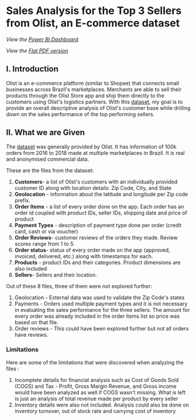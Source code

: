 # Sales Analysis for the Top 3 Sellers from Olist, an E-commerce dataset

*View the [Power BI Dashboard](https://app.powerbi.com/reportEmbed?reportId=1fa7130c-72bb-4038-80bf-452475d41ac6&autoAuth=true&ctid=820acc96-c07b-4b97-a193-90181f5af284)*

*View the [Flat PDF version](https://drive.google.com/file/d/160HimaUsWW6I90kvHY2Vc8AEgzadcveA/view?usp=sharing)*

## I. Introduction
Olist is an e-commerce platform (similar to Shopee) that connects small businesses across Brazil's marketplaces. Merchants are able to sell their products through the Olist Store app and ship them directly to the customers using Olist's logistics partners. With this [dataset](https://www.kaggle.com/datasets/olistbr/brazilian-ecommerce), my goal is to provide an overall descriptive analysis of Olist's customer base while drilling down on the sales performance of the top performing sellers. 

## II. What we are Given

The [dataset](https://www.kaggle.com/datasets/olistbr/brazilian-ecommerce) was generally provided by Olist. It has information of 100k orders from 2016 to 2018 made at multiple marketplaces in Brazil. It is real and anonymised commercial data. 

These are the files from the dataset: 
1. **Customers**- a list of Olist's customers with an individually provided customer ID along with location details: Zip Code, City, and State
2. **Geolocation** - information about the latitude and longitude per Zip code prefix. 
3. **Order Items** - a list of every order done on the app. Each order has an order id coupled with product IDs, seller IDs, shipping date and price of product
4. **Payment Types** - description of payment type done per order (credit card, cash or via voucher)
5. **Order Reviews**- customer reviews of the orders they made. Review scores range from 1 to 5. 
6. **Order status**- status of every order made on the app (approved, invoiced, delivered, etc.) along with timestamps for each.
7. **Products** - product IDs and their categories. Product dimensions are also included
8. **Sellers**- Sellers and their location.

Out of these 8 files, three of them were not explored further: 
1. Geolocation - External data was used to validate the Zip Code's states
2. Payments - Orders used multiple payment types and it is not necessary in evaluating the sales performance for the three sellers. The amount for every order was already included in the order items list so price was based on that file. 
3. Order reviews - This could have been explored further but not all orders have reviews.

### Limitations

Here are some of the limitations that were discovered when analyzing the files : 
1. Incomplete details for financial analysis such as Cost of Goods Sold (COGS) and Tax - Profit, Gross Margin Revenue, and Gross income would have been analyzed as well if COGS wasn't missing. What is left is just an analysis of total revenue made per product by every seller
2. Inventory details were also not included. Analysis could also be done on inventory turnover, out of stock rate and carrying cost of inventory 





